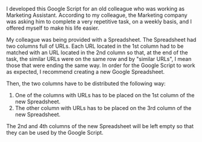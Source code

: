 I developed this Google Script for an old colleague who was working as Marketing Assistant. According to my colleague, the Marketing company was asking him to complete a very repetitive task, on a weekly basis, and I offered myself to make his life easier. 

My colleague was being provided with a Spreadsheet. The Spreadsheet had two columns full of URLs. Each URL located in the 1st column had to be matched with an URL located in the 2nd column so that, at the end of the task, the similar URLs were on the same row and by "similar URLs", I mean those that were ending the same way. In order for the Google Script to work as expected, I recommend creating a new Google Spreadsheet.

Then, the two columns have to be distributed the following way:

1. One of the columns with URLs has to be placed on the 1st column of the new Spreadsheet.
2. The other column with URLs has to be placed on the 3rd column of the new Spreadsheet.

The 2nd and 4th columns of the new Spreadsheet will be left empty so that they can be used by the Google Script. 

